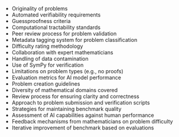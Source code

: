 - Originality of problems
- Automated verifiability requirements
- Guessproofness criteria
- Computational tractability standards
- Peer review process for problem validation
- Metadata tagging system for problem classification
- Difficulty rating methodology
- Collaboration with expert mathematicians
- Handling of data contamination
- Use of SymPy for verification
- Limitations on problem types (e.g., no proofs)
- Evaluation metrics for AI model performance
- Problem creation guidelines
- Diversity of mathematical domains covered
- Review process for ensuring clarity and correctness
- Approach to problem submission and verification scripts
- Strategies for maintaining benchmark quality
- Assessment of AI capabilities against human performance
- Feedback mechanisms from mathematicians on problem difficulty
- Iterative improvement of benchmark based on evaluations
